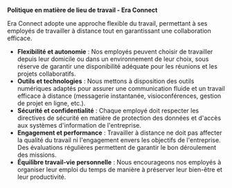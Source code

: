 **Politique en matière de lieu de travail - Era Connect**  

Era Connect adopte une approche flexible du travail, permettant à ses employés de travailler à distance tout en garantissant une collaboration efficace. 

- **Flexibilité et autonomie** : Nos employés peuvent choisir de travailler depuis leur domicile ou dans un environnement de leur choix, sous réserve de garantir une disponibilité adéquate pour les réunions et les projets collaboratifs.
- **Outils et technologies** : Nous mettons à disposition des outils numériques adaptés pour assurer une communication fluide et un travail efficace à distance (messagerie instantanée, visioconférences, gestion de projet en ligne, etc.).
- **Sécurité et confidentialité** : Chaque employé doit respecter les directives de sécurité en matière de protection des données et d'accès aux systèmes d'information de l'entreprise.
- **Engagement et performance** : Travailler à distance ne doit pas affecter la qualité du travail ni l'engagement envers les objectifs de l'entreprise. Des évaluations régulières permettent de garantir le bon déroulement des missions.
- **Équilibre travail-vie personnelle** : Nous encourageons nos employés à organiser leur emploi du temps de manière à préserver leur bien-être et leur productivité.

